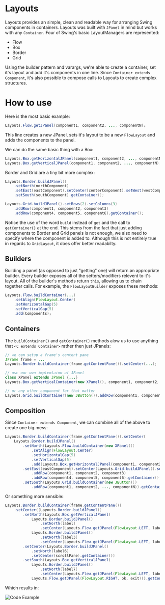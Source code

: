 Layouts
=======
Layouts provides an simple, clean and readable way for arranging Swing components in containers.
Layouts was built with `JPanel` in mind but works with any `Container`.
Four of Swing's basic LayoutManagers are represented:
* Flow
* Box
* Border
* Grid

Using the builder pattern and varargs, we're able to create a container, 
set it's layout and add it's components in one line. 
Since `Container extends Component`, it's also possible to compose calls to Layouts to create complex structures.

How to use
==========
Here is the most basic example:
```java
Layouts.Flow.getJPanel(component1, component2, ..., componentN);
```
This line creates a new JPanel, sets it's layout to be a new `FlowLayout` and adds the components to the panel.

We can do the same basic thing with a Box:
```java
Layouts.Box.getHorizontalJPanel(component1, component2, ..., componentN);
Layouts.Box.getVerticalJPanel(component1, component2, ..., componentN);
```

Border and Grid are a tiny bit more complex:
```java
Layouts.Border.buildJPanel()
    .setNorth(northComponent)
    .setEast(eastComponent).setCenter(centerComponent).setWest(westComponent)
    .setSouth(southComponent).getContainer();

Layouts.Grid.buildJPanel().setRows(2).setColumns(3)
    .addRow(component1, component2, component3)
    .addRow(component4, component5, component6).getContainer();
```
Notice the use of the word `build` instead of `get` and the call to `getContainer()` at the end. 
This stems from the fact that just adding components to Border and Grid panels is not enough, 
we also need to specify where the component is added to. 
Although this is not entirely true in regards to `GridLayout`, it does offer better readabilty.

Builders
--------
Building a panel (as opposed to just "getting" one) will return an appropriate builder. 
Every builder exposes all of the setters/modifiers relevent to it's layout. 
All of the builder's methods return `this`, allowing us to chain together calls.
For example, the `FlowLayoutBuilder` exposes these methods:
```java
Layouts.Flow.buildContainer(...)
    .setAlign(FlowLayout.Center)
    .setHorizontalGap(5)
    .setVerticalGap(5)
    .add(Components);
```

Containers
----------
The `buildContainer()` and `getContainer()` methods alow us to use anything that `<C extends Container>` rather then just JPanels:
```java
// we can setup a frame's content pane
JFrame frame = ...
Layouts.Border.buildContainer(frame.getContentPane()).setCenter(...);

// use our own implemtaion of JPanel
class XPanel extends JPanel {...}
Layouts.Box.getVerticalContainer(new XPanel(), component1, component2, ..., componentN)

// or any other component for that matter
Layouts.Grid.buildContainer(new JButton()).addRow(component1, component2, ..., componentN)
```

Composition
-----------
Since `Container extends Component`, we can combine all of the above to create one big mess:
```java
Layouts.Border.buildContainer(frame.getContentPane()).setCenter(
    Layouts.Border.buildJPanel()
        .setNorth(Layouts.Flow.buildContainer(new XPanel())
            .setAlign(FlowLayout.Center)
            .setHorizontalGap(5)
            .setVerticalGap(5)
            .add(Layouts.Box.getHorizontalJPanel(component1, component2, ..., componentN)).getContainer())
        .setEast(eastComponent).setCenter(Layouts.Grid.buildJPanel().setRows(2).setColumns(3)
            .addRow(component1, component2, component3)
            .addRow(component4, component5, component6).getContainer()).setWest(westComponent)
        .setSouth(Layouts.Grid.buildContainer(new JButton())
            .addRow(component1, component2, ..., componentN)).getContainer());
```

Or something more sensible:
```java
Layouts.Border.buildContainer(frame.getContentPane())
	.setCenter((Layouts.Border.buildJPanel()
		.setNorth(Layouts.Box.getVerticalJPanel(
			Layouts.Border.buildJPanel()
				.setNorth(label)
				.setCenter(Layouts.Flow.getJPanel(FlowLayout.LEFT, label1, value, label2, field)).getContainer(),
			Layouts.Border.buildJPanel()
				.setNorth(label3)
				.setCenter(Layouts.Flow.getJPanel(FlowLayout.LEFT, label4, stuff, label5, more)).getContainer()))
		.setCenter(Layouts.Border.buildJPanel()
			.setNorth(label6)
			.setCenter(scrollPane).getContainer())
		.setSouth(Layouts.Box.getVerticalJPanel(
			Layouts.Border.buildJPanel()
				.setNorth(label7)
				.setCenter(Layouts.Flow.getJPanel(FlowLayout.LEFT, label8, stuff1, label9, more1)).getContainer(),
			Layouts.Flow.getJPanel(FlowLayout.RIGHT, ok, exit))).getContainer()));

```

Which results in:

![Code Example](http://i.imgur.com/AT7Ud98.jpg "Code Example")
